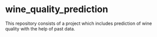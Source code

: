 # wine_quality_prediction
This repository consists of a project which includes prediction of wine quality with the help of past data.
